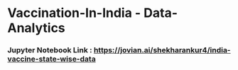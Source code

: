 # Vaccination-In-India - Data-Analytics

### Jupyter Notebook Link : https://jovian.ai/shekharankur4/india-vaccine-state-wise-data 
